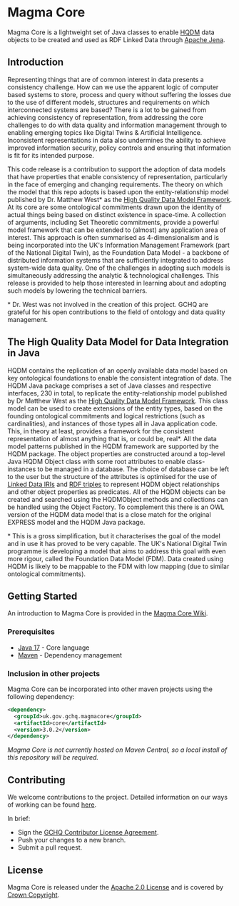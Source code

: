 # Magma Core

Magma Core is a lightweight set of Java classes to enable [HQDM](https://github.com/hqdmTop/hqdmFramework/wiki) data objects to be created and used as RDF Linked Data through [Apache Jena](https://jena.apache.org).

## Introduction

Representing things that are of common interest in data presents a consistency challenge. How can we use the apparent logic of computer based systems to store, process and query without suffering the losses due to the use of different models, structures and requirements on which interconnected systems are based? There is a lot to be gained from achieving consistency of representation, from addressing the core challenges to do with data quality and information management through to enabling emerging topics like Digital Twins & Artificial Intelligence. Inconsistent representations in data also undermines the ability to achieve improved information security, policy controls and ensuring that information is fit for its intended purpose.

This code release is a contribution to support the adoption of data models that have properties that enable consistency of representation, particularly in the face of emerging and changing requirements. The theory on which the model that this repo adopts is based upon the entity-relationship model published by Dr. Matthew West\* as the [High Quality Data Model Framework](https://github.com/hqdmTop/hqdmFramework/wiki). At its core are some ontological commitments drawn upon the identity of actual things being based on distinct existence in space-time. A collection of arguments, including Set Theoretic commitments, provide a powerful model framework that can be extended to (almost) any application area of interest. This approach is often summarised as 4-dimensionalism and is being incorporated into the UK's Information Management Framework (part of the National Digital Twin), as the Foundation Data Model - a backbone of distributed information systems that are sufficiently integrated to address system-wide data quality. One of the challenges in adopting such models is simultaneously addressing the analytic & technological challenges. This release is provided to help those interested in learning about and adopting such models by lowering the technical barriers.

\* Dr. West was not involved in the creation of this project. GCHQ are grateful for his open contributions to the field of ontology and data quality management.


## The High Quality Data Model for Data Integration in Java

HQDM contains the replication of an openly available data model based on key ontological foundations to enable the consistent integration of data. The HQDM Java package comprises a set of Java classes and respective interfaces, 230 in total, to replicate the entity-relationship model published by Dr Matthew West as the [High Quality Data Model Framework](https://github.com/hqdmTop/hqdmFramework/wiki). This class model can be used to create extensions of the entity types, based on the founding ontological commitments and logical restrictions (such as cardinalities), and instances of those types all in Java application code. This, in theory at least, provides a framework for the consistent representation of almost anything that is, or could be, real\*. All the data model patterns published in the HQDM framework are supported by the HQDM package. The object properties are constructed around a top-level Java HQDM Object class with some root attributes to enable class-instances to be managed in a database. The choice of database can be left to the user but the structure of the attributes is optimised for the use of [Linked Data IRIs](https://www.w3.org/TR/rdf11-concepts/#section-IRIs) and [RDF triples](https://www.w3.org/TR/rdf11-concepts/#section-triples) to represent HQDM object relationships and other object properties as predicates. All of the HQDM objects can be created and searched using the HQDMObject methods and collections can be handled using the Object Factory. To complement this there is an OWL version of the HQDM data model that is a close match for the original EXPRESS model and the HQDM Java package.

\* This is a gross simplification, but it characterises the goal of the model and in use it has proved to be very capable. The UK's National Digital Twin programme is developing a model that aims to address this goal with even more rigour, called the Foundation Data Model (FDM). Data created using HQDM is likely to be mappable to the FDM with low mapping (due to similar ontological commitments).

## Getting Started

An introduction to Magma Core is provided in the [Magma Core Wiki](https://github.com/gchq/MagmaCore/wiki).

### Prerequisites

- [Java 17](https://openjdk.java.net/projects/jdk/17/) - Core language
- [Maven](https://maven.apache.org/) - Dependency management

### Inclusion in other projects

Magma Core can be incorporated into other maven projects using the following dependency:

```xml
<dependency>
  <groupId>uk.gov.gchq.magmacore</groupId>
  <artifactId>core</artifactId>
  <version>3.0.2</version>
</dependency>
```

_Magma Core is not currently hosted on Maven Central, so a local install of this repository will be required._

## Contributing

We welcome contributions to the project. Detailed information on our ways of working can be found [here](CONTRIBUTING.md).

In brief:

- Sign the [GCHQ Contributor License Agreement](https://cla-assistant.io/gchq/MagmaCore).
- Push your changes to a new branch.
- Submit a pull request.

## License

Magma Core is released under the [Apache 2.0 License](https://www.apache.org/licenses/LICENSE-2.0) and is covered by [Crown Copyright](https://www.nationalarchives.gov.uk/information-management/re-using-public-sector-information/copyright-and-re-use/crown-copyright/).
